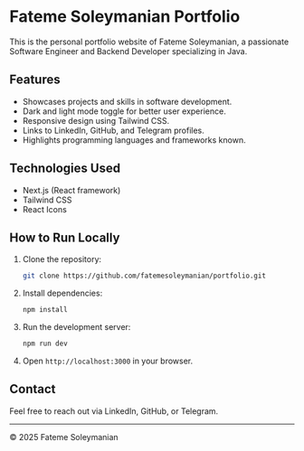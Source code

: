 # Fateme Soleymanian Portfolio

This is the personal portfolio website of Fateme Soleymanian, a passionate Software Engineer and Backend Developer specializing in Java.

## Features

- Showcases projects and skills in software development.
- Dark and light mode toggle for better user experience.
- Responsive design using Tailwind CSS.
- Links to LinkedIn, GitHub, and Telegram profiles.
- Highlights programming languages and frameworks known.

## Technologies Used

- Next.js (React framework)
- Tailwind CSS
- React Icons

## How to Run Locally

1. Clone the repository:
   ```bash
   git clone https://github.com/fatemesoleymanian/portfolio.git

2. Install dependencies:

   ```bash
   npm install
   ```
3. Run the development server:

   ```bash
   npm run dev
   ```
4. Open `http://localhost:3000` in your browser.
 
## Contact

Feel free to reach out via LinkedIn, GitHub, or Telegram.

---

© 2025 Fateme Soleymanian



